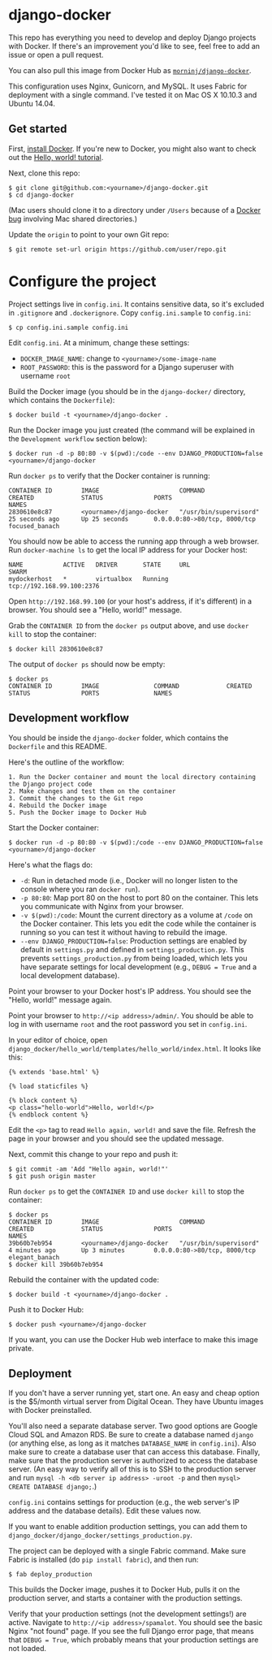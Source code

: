 # django-docker

This repo has everything you need to develop and deploy Django projects with Docker. If there's an improvement you'd like to see, feel free to add an issue or open a pull request.

You can also pull this image from Docker Hub as [`morninj/django-docker`](https://hub.docker.com/r/morninj/django-docker/).

This configuration uses Nginx, Gunicorn, and MySQL. It uses Fabric for deployment with a single command. I've tested it on Mac OS X 10.10.3 and Ubuntu 14.04.

## Get started

First, [install Docker](https://docs.docker.com/installation/). If you're new to Docker, you might also want to check out the [Hello, world! tutorial](https://docs.docker.com/userguide/dockerizing/).

Next, clone this repo:

    $ git clone git@github.com:<yourname>/django-docker.git
    $ cd django-docker

(Mac users should clone it to a directory under `/Users` because of a [Docker bug](https://blog.docker.com/2014/10/docker-1-3-signed-images-process-injection-security-options-mac-shared-directories/) involving Mac shared directories.)

Update the `origin` to point to your own Git repo:

    $ git remote set-url origin https://github.com/user/repo.git

# Configure the project

Project settings live in `config.ini`. It contains sensitive data, so it's excluded in `.gitignore` and `.dockerignore`. Copy `config.ini.sample` to `config.ini`:

    $ cp config.ini.sample config.ini

Edit `config.ini`. At a minimum, change these settings:

* `DOCKER_IMAGE_NAME`: change to `<yourname>/some-image-name`
* `ROOT_PASSWORD`: this is the password for a Django superuser with username `root`

Build the Docker image (you should be in the `django-docker/` directory, which contains the `Dockerfile`):

    $ docker build -t <yourname>/django-docker .

Run the Docker image you just created (the command will be explained in the `Development workflow` section below):

    $ docker run -d -p 80:80 -v $(pwd):/code --env DJANGO_PRODUCTION=false <yourname>/django-docker

Run `docker ps` to verify that the Docker container is running:

    CONTAINER ID        IMAGE                      COMMAND                  CREATED             STATUS              PORTS                          NAMES
    2830610e8c87        <yourname>/django-docker   "/usr/bin/supervisord"   25 seconds ago      Up 25 seconds       0.0.0.0:80->80/tcp, 8000/tcp   focused_banach

You should now be able to access the running app through a web browser. Run `docker-machine ls` to get the local IP address for your Docker host:

    NAME           ACTIVE   DRIVER       STATE     URL                         SWARM
    mydockerhost   *        virtualbox   Running   tcp://192.168.99.100:2376

Open `http://192.168.99.100` (or your host's address, if it's different) in a browser. You should see a "Hello, world!" message.

Grab the `CONTAINER ID` from the `docker ps` output above, and use `docker kill` to stop the container:

    $ docker kill 2830610e8c87

The output of `docker ps` should now be empty:

    $ docker ps
    CONTAINER ID        IMAGE               COMMAND             CREATED             STATUS              PORTS               NAMES

## Development workflow

You should be inside the `django-docker` folder, which contains the `Dockerfile` and this README.

Here's the outline of the workflow:

    1. Run the Docker container and mount the local directory containing the Django project code
    2. Make changes and test them on the container
    3. Commit the changes to the Git repo
    4. Rebuild the Docker image
    5. Push the Docker image to Docker Hub

Start the Docker container:

    $ docker run -d -p 80:80 -v $(pwd):/code --env DJANGO_PRODUCTION=false <yourname>/django-docker

Here's what the flags do:

* `-d`: Run in detached mode (i.e., Docker will no longer listen to the console where you ran `docker run`).
* `-p 80:80`: Map port 80 on the host to port 80 on the container. This lets you communicate with Nginx from your browser.
* `-v $(pwd):/code`: Mount the current directory as a volume at `/code` on the Docker container. This lets you edit the code while the container is running so you can test it without having to rebuild the image.
* `--env DJANGO_PRODUCTION=false`: Production settings are enabled by default in `settings.py` and defined in `settings_production.py`. This prevents `settings_production.py` from being loaded, which lets you have separate settings for local development (e.g., `DEBUG = True` and a local development database).

Point your browser to your Docker host's IP address. You should see the "Hello, world!" message again.

Point your browser to `http://<ip address>/admin/`. You should be able to log in with username `root` and the root password you set in `config.ini`. 

In your editor of choice, open `django_docker/hello_world/templates/hello_world/index.html`. It looks like this:

    {% extends 'base.html' %}

    {% load staticfiles %}

    {% block content %}
    <p class="hello-world">Hello, world!</p>
    {% endblock content %} 

Edit the `<p>` tag to read `Hello again, world!` and save the file. Refresh the page in your browser and you should see the updated message.

Next, commit this change to your repo and push it:

    $ git commit -am 'Add "Hello again, world!"'
    $ git push origin master

Run `docker ps` to get the `CONTAINER ID` and use `docker kill` to stop the container:

    $ docker ps
    CONTAINER ID        IMAGE                      COMMAND                  CREATED             STATUS              PORTS                          NAMES
    39b60b7eb954        <yourname>/django-docker   "/usr/bin/supervisord"   4 minutes ago       Up 3 minutes        0.0.0.0:80->80/tcp, 8000/tcp   elegant_banach
    $ docker kill 39b60b7eb954

Rebuild the container with the updated code:

    $ docker build -t <yourname>/django-docker .

Push it to Docker Hub:

    $ docker push <yourname>/django-docker

If you want, you can use the Docker Hub web interface to make this image private.

## Deployment

If you don't have a server running yet, start one. An easy and cheap option is the $5/month virtual server from Digital Ocean. They have Ubuntu images with Docker preinstalled.

You'll also need a separate database server. Two good options are Google Cloud SQL and Amazon RDS. Be sure to create a database named `django` (or anything else, as long as it matches `DATABASE_NAME` in `config.ini`). Also make sure to create a database user that can access this database. Finally, make sure that the production server is authorized to access the database server. (An easy way to verify all of this is to SSH to the production server and run `mysql -h <db server ip address> -uroot -p` and then `mysql> CREATE DATABASE django;`.)

`config.ini` contains settings for production (e.g., the web server's IP address and the database details). Edit these values now.

If you want to enable addition production settings, you can add them to `django_docker/django_docker/settings_production.py`.

The project can be deployed with a single Fabric command. Make sure Fabric is installed (do `pip install fabric`), and then run:

    $ fab deploy_production

This builds the Docker image, pushes it to Docker Hub, pulls it on the production server, and starts a container with the production settings.

Verify that your production settings (not the development settings!) are active. Navigate to `http://<ip address>/spamalot`. You should see the basic Nginx "not found" page. If you see the full Django error page, that means that `DEBUG = True`, which probably means that your production settings are not loaded.
